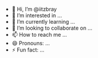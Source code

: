 - 👋 Hi, I’m @iitzbray
- 👀 I’m interested in ...
- 🌱 I’m currently learning ...
- 💞️ I’m looking to collaborate on ...
- 📫 How to reach me ...
- 😄 Pronouns: ...
- ⚡ Fun fact: ...

<!---
iitzbray/iitzbray is a ✨ special ✨ repository because its `README.md` (this file) appears on your GitHub profile.
You can click the Preview link to take a look at your changes.
--->
